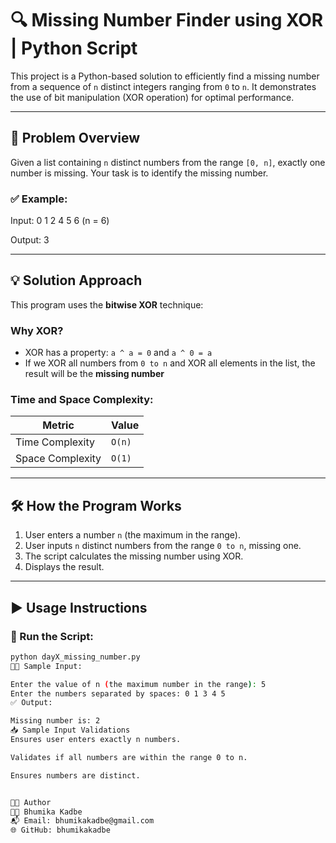 # 🔍 Missing Number Finder using XOR | Python Script

This project is a Python-based solution to efficiently find a missing number from a sequence of `n` distinct integers ranging from `0` to `n`. It demonstrates the use of bit manipulation (XOR operation) for optimal performance.

---

## 📘 Problem Overview

Given a list containing `n` distinct numbers from the range `[0, n]`, exactly one number is missing. Your task is to identify the missing number.

### ✅ Example:
Input: 0 1 2 4 5 6 (n = 6)

Output: 3


---

## 💡 Solution Approach

This program uses the **bitwise XOR** technique:

### Why XOR?
- XOR has a property: `a ^ a = 0` and `a ^ 0 = a`
- If we XOR all numbers from `0 to n` and XOR all elements in the list, the result will be the **missing number**

### Time and Space Complexity:
| Metric | Value |
|--------|-------|
| Time Complexity | `O(n)` |
| Space Complexity | `O(1)` |

---

## 🛠️ How the Program Works

1. User enters a number `n` (the maximum in the range).
2. User inputs `n` distinct numbers from the range `0 to n`, missing one.
3. The script calculates the missing number using XOR.
4. Displays the result.

---



## ▶️ Usage Instructions

### 🐍 Run the Script:
```bash
python dayX_missing_number.py
🧑‍💻 Sample Input:

Enter the value of n (the maximum number in the range): 5
Enter the numbers separated by spaces: 0 1 3 4 5
✅ Output:

Missing number is: 2
📥 Sample Input Validations
Ensures user enters exactly n numbers.

Validates if all numbers are within the range 0 to n.

Ensures numbers are distinct.


🧑‍🎓 Author
👩‍💻 Bhumika Kadbe
📬 Email: bhumikakadbe@gmail.com
🌐 GitHub: bhumikakadbe

